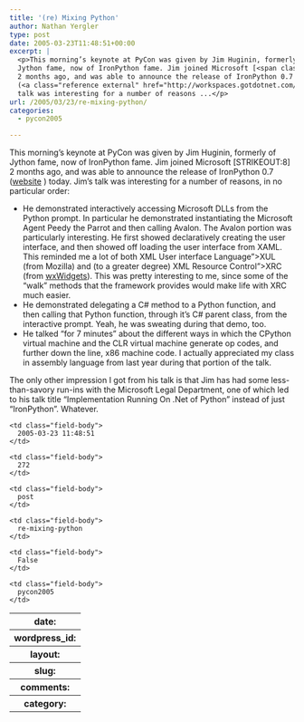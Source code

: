 ```yaml
---
title: '(re) Mixing Python'
author: Nathan Yergler
type: post
date: 2005-03-23T11:48:51+00:00
excerpt: |
  <p>This morning’s keynote at PyCon was given by Jim Huginin, formerly of
  Jython fame, now of IronPython fame. Jim joined Microsoft [<span class="caps">STRIKEOUT</span>:8]
  2 months ago, and was able to announce the release of IronPython 0.7
  (<a class="reference external" href="http://workspaces.gotdotnet.com/ironpython">website</a>) today. Jim’s
  talk was interesting for a number of reasons ...</p>
url: /2005/03/23/re-mixing-python/
categories:
  - pycon2005

---
```

This morning’s keynote at PyCon was given by Jim Huginin, formerly of Jython fame, now of IronPython fame. Jim joined Microsoft [<span class="caps">STRIKEOUT</span>:8] 2 months ago, and was able to announce the release of IronPython 0.7 ([website][1] ) today. Jim’s talk was interesting for a number of reasons, in no particular order:

<ul class="simple">
  <li>
    He demonstrated interactively accessing Microsoft DLLs from the Python prompt. In particular he demonstrated instantiating the Microsoft Agent Peedy the Parrot and then calling Avalon. The Avalon portion was particularly interesting. He first showed declaratively creating the user interface, and then showed off loading the user interface from <span class="caps">XAML</span>. This reminded me a lot of both <span class="caps">XML</span> User interface Language”><span class="caps">XUL</span> (from Mozilla) and (to a greater degree) <span class="caps">XML</span> Resource Control”><span class="caps">XRC</span> (from <a class="reference external" href="http://wxwidgets.org">wxWidgets</a>). This was pretty interesting to me, since some of the “walk” methods that the framework provides would make life with <span class="caps">XRC</span> much easier.
  </li>
  <li>
    He demonstrated delegating a C# method to a Python function, and then calling that Python function, through it’s C# parent class, from the interactive prompt. Yeah, he was sweating during that demo, too.
  </li>
  <li>
    He talked “for 7 minutes” about the different ways in which the CPython virtual machine and the <span class="caps">CLR</span> virtual machine generate op codes, and further down the line, x86 machine code. I actually appreciated my class in assembly language from last year during that portion of the talk.
  </li>
</ul>

The only other impression I got from his talk is that Jim has had some less-than-savory run-ins with the Microsoft Legal Department, one of which led to his talk title “Implementation Running On .Net of Python” instead of just “IronPython”. Whatever.

<table class="docutils field-list" frame="void" rules="none">
  <col class="field-name" /> <col class="field-body" /> <tr class="field">
    <th class="field-name">
      date:
    </th>

    <td class="field-body">
      2005-03-23 11:48:51
    </td>
  </tr>

  <tr class="field">
    <th class="field-name">
      wordpress_id:
    </th>

    <td class="field-body">
      272
    </td>
  </tr>

  <tr class="field">
    <th class="field-name">
      layout:
    </th>

    <td class="field-body">
      post
    </td>
  </tr>

  <tr class="field">
    <th class="field-name">
      slug:
    </th>

    <td class="field-body">
      re-mixing-python
    </td>
  </tr>

  <tr class="field">
    <th class="field-name">
      comments:
    </th>

    <td class="field-body">
      False
    </td>
  </tr>

  <tr class="field">
    <th class="field-name">
      category:
    </th>

    <td class="field-body">
      pycon2005
    </td>
  </tr>
</table>

 [1]: http://workspaces.gotdotnet.com/ironpython